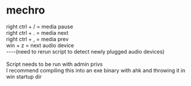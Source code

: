 # mechro  <br />
right ctrl + / = media pause  <br />
right ctrl + . = media next  <br />
right ctrl + , = media prev  <br />
win + z = next audio device   <br />
----(need to rerun script to detect newly plugged audio devices)  <br />
<br />
Script needs to be run with admin privs   <br />
I recommend compiling this into an exe binary with ahk and throwing it in win startup dir 
